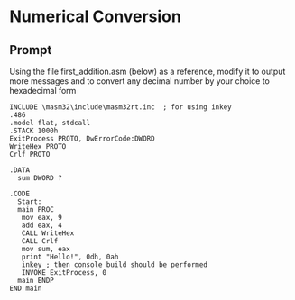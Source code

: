# Numerical Conversion

## Prompt

Using the file first_addition.asm (below) as a reference, modify it to output more messages and to convert any decimal number by your choice to hexadecimal form 

```
INCLUDE \masm32\include\masm32rt.inc  ; for using inkey
.486
.model flat, stdcall
.STACK 1000h
ExitProcess PROTO, DwErrorCode:DWORD
WriteHex PROTO
Crlf PROTO

.DATA
  sum DWORD ?
  
.CODE
  Start:
  main PROC
   mov eax, 9
   add eax, 4
   CALL WriteHex
   CALL Crlf
   mov sum, eax
   print "Hello!", 0dh, 0ah
   inkey ; then console build should be performed
   INVOKE ExitProcess, 0
  main ENDP
END main 
```